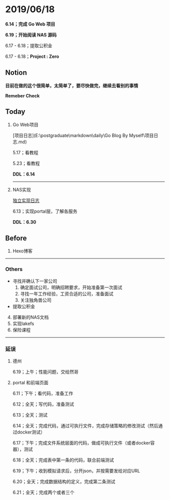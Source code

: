 # 2019/06/18

**6.14；完成 Go Web 项目**

**6.19；开始阅读 NAS 源码**

6.17 - 6.18；提取公积金

6.17 - 6.18；**Project : Zero**

## Notion

**目前在做的这个很简单，太简单了，要尽快做完，继续去看别的事情**

**Remeber Check**

## Today

1. Go Web项目

   [项目日志](E:\postgraduate\markdown\daily\Go Blog By Myself\项目日志.md)

   5.17；看教程

   5.23；看教程

   **DDL：6.14**

   ---

2. NAS实现

   [独立实现日志](E:\postgraduate\markdown\daily\lakefs\lakefs独立实现计划.md)

   6.13；实现portal层，了解各服务

   **DDL：6.30**

## Before

1. Hexo博客



---

### Others

- 寻找并确认下一家公司
  1. 确定面试公司，明确招聘要求，开始准备第一次面试
  2. 寻找一年工作经验，工资合适的公司，准备面试
  3. 关注独角兽公司
- 提取公积金 



4. 部署新的NAS文档
6. 实现lakefs
3. 保险课程

---

### 延误

1. 德州

   6.19；上午；性能问题，交给然哥

2. portal 和前端页面

   6.11；下午；看代码，准备工作

   6.12；全天；写代码，准备测试

   6.13；全天；测试

   6.14；全天；完成代码，通过可执行文件，完成存储策略的修改测试（然后通过docker测试）

   6.17；下午；完成文件系统层面的代码，做成可执行文件（或者docker容器），测试

   6.18；全天；完成表中第一条的代码，联合前端测试

   6.19；下午；收到模拟请求后，分开json，并按需要发给对应URL

   6.20；全天；完成数据结构的定义，完成第二条测试

   6.21；全天；完成两个或者三个